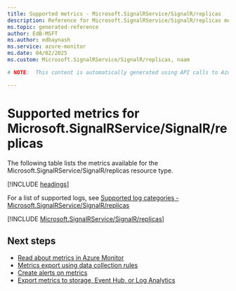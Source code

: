 ```yaml
---
title: Supported metrics - Microsoft.SignalRService/SignalR/replicas
description: Reference for Microsoft.SignalRService/SignalR/replicas metrics in Azure Monitor.
ms.topic: generated-reference
author: EdB-MSFT
ms.author: edbaynash
ms.service: azure-monitor
ms.date: 04/02/2025
ms.custom: Microsoft.SignalRService/SignalR/replicas, naam

# NOTE:  This content is automatically generated using API calls to Azure. Any edits made on these files will be overwritten in the next run of the script. 

---
```


  
# Supported metrics for Microsoft.SignalRService/SignalR/replicas
  
The following table lists the metrics available for the Microsoft.SignalRService/SignalR/replicas resource type.  
  
  
[!INCLUDE [headings](~/reusable-content/ce-skilling/azure/includes/azure-monitor/reference/metrics/metrics-headings.md)]  
  
  
  
For a list of supported logs, see [Supported log categories - Microsoft.SignalRService/SignalR/replicas](../supported-logs/microsoft-signalrservice-signalr-replicas-logs.md)  
  
 

[!INCLUDE [Microsoft.SignalRService/SignalR/replicas](~/reusable-content/ce-skilling/azure/includes/azure-monitor/reference/metrics/microsoft-signalrservice-signalr-replicas-metrics-include.md)]  



## Next steps

- [Read about metrics in Azure Monitor](/azure/azure-monitor/data-platform)
- [Metrics export using data collection rules](/azure/azure-monitor/essentials/data-collection-metrics)
- [Create alerts on metrics](/azure/azure-monitor/alerts/alerts-overview)
- [Export metrics to storage, Event Hub, or Log Analytics](/azure/azure-monitor/essentials/platform-logs-overview)
